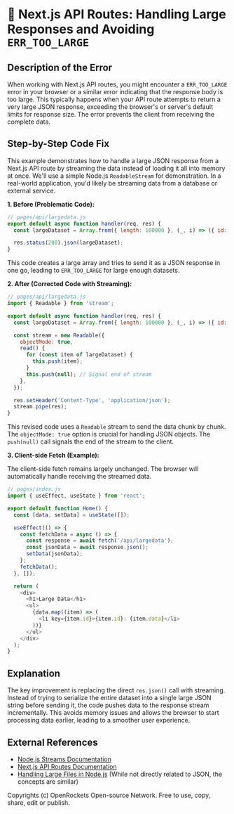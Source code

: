 # 🐞 Next.js API Routes: Handling Large Responses and Avoiding `ERR_TOO_LARGE`


## Description of the Error

When working with Next.js API routes, you might encounter a `ERR_TOO_LARGE` error in your browser or a similar error indicating that the response body is too large.  This typically happens when your API route attempts to return a very large JSON response, exceeding the browser's or server's default limits for response size.  The error prevents the client from receiving the complete data.

## Step-by-Step Code Fix

This example demonstrates how to handle a large JSON response from a Next.js API route by streaming the data instead of loading it all into memory at once. We'll use a simple Node.js `ReadableStream` for demonstration.  In a real-world application, you'd likely be streaming data from a database or external service.

**1. Before (Problematic Code):**

```javascript
// pages/api/largedata.js
export default async function handler(req, res) {
  const largeDataset = Array.from({ length: 100000 }, (_, i) => ({ id: i, data: `Data ${i}` })); //Simulate large data

  res.status(200).json(largeDataset); 
}
```

This code creates a large array and tries to send it as a JSON response in one go, leading to `ERR_TOO_LARGE` for large enough datasets.

**2. After (Corrected Code with Streaming):**

```javascript
// pages/api/largedata.js
import { Readable } from 'stream';

export default async function handler(req, res) {
  const largeDataset = Array.from({ length: 100000 }, (_, i) => ({ id: i, data: `Data ${i}` }));

  const stream = new Readable({
    objectMode: true,
    read() {
      for (const item of largeDataset) {
        this.push(item);
      }
      this.push(null); // Signal end of stream
    },
  });

  res.setHeader('Content-Type', 'application/json');
  stream.pipe(res);
}
```

This revised code uses a `Readable` stream to send the data chunk by chunk. The `objectMode: true` option is crucial for handling JSON objects. The `push(null)` call signals the end of the stream to the client.


**3. Client-side Fetch (Example):**

The client-side fetch remains largely unchanged.  The browser will automatically handle receiving the streamed data.

```javascript
// pages/index.js
import { useEffect, useState } from 'react';

export default function Home() {
  const [data, setData] = useState([]);

  useEffect(() => {
    const fetchData = async () => {
      const response = await fetch('/api/largedata');
      const jsonData = await response.json();
      setData(jsonData);
    };
    fetchData();
  }, []);

  return (
    <div>
      <h1>Large Data</h1>
      <ul>
        {data.map((item) => (
          <li key={item.id}>{item.id}: {item.data}</li>
        ))}
      </ul>
    </div>
  );
}
```

## Explanation

The key improvement is replacing the direct `res.json()` call with streaming.  Instead of trying to serialize the entire dataset into a single large JSON string before sending it, the code pushes data to the response stream incrementally. This avoids memory issues and allows the browser to start processing data earlier, leading to a smoother user experience.

## External References

* [Node.js Streams Documentation](https://nodejs.org/api/stream.html)
* [Next.js API Routes Documentation](https://nextjs.org/docs/api-routes/introduction)
* [Handling Large Files in Node.js](https://blog.logrocket.com/handling-large-files-in-node-js/) (While not directly related to JSON, the concepts are similar)



Copyrights (c) OpenRockets Open-source Network. Free to use, copy, share, edit or publish.

